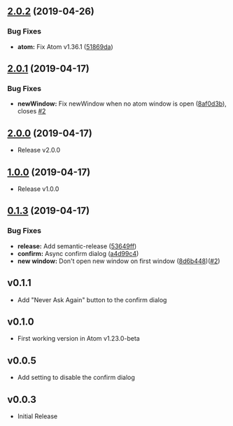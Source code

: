 ## [2.0.2](https://github.com/UziTech/atom-open/compare/v2.0.1...v2.0.2) (2019-04-26)


### Bug Fixes

* **atom:** Fix Atom v1.36.1 ([51869da](https://github.com/UziTech/atom-open/commit/51869da))

## [2.0.1](https://github.com/UziTech/atom-open/compare/v2.0.0...v2.0.1) (2019-04-17)


### Bug Fixes

* **newWindow:** Fix newWindow when no atom window is open ([8af0d3b](https://github.com/UziTech/atom-open/commit/8af0d3b)), closes [#2](https://github.com/UziTech/atom-open/issues/2)

## [2.0.0](https://github.com/UziTech/atom-open/compare/v1.0.0...v2.0.0) (2019-04-17)

* Release v2.0.0

## [1.0.0](https://github.com/UziTech/atom-open/compare/v0.1.3...v1.0.0) (2019-04-17)

* Release v1.0.0

## [0.1.3](https://github.com/UziTech/atom-open/compare/v0.1.2...v0.1.3) (2019-04-17)


### Bug Fixes

* **release:** Add semantic-release ([53649ff](https://github.com/UziTech/atom-open/commit/53649ff))
* **confirm:** Async confirm dialog ([a4d99c4](https://github.com/UziTech/atom-open/commit/a4d99c4))
* **new window:** Don't open new window on first window ([8d6b448](https://github.com/UziTech/atom-open/commit/8d6b448))([#2](https://github.com/UziTech/atom-open/issues/2))


## v0.1.1

*   Add "Never Ask Again" button to the confirm dialog

## v0.1.0

*   First working version in Atom v1.23.0-beta

## v0.0.5

*   Add setting to disable the confirm dialog

## v0.0.3

*   Initial Release

